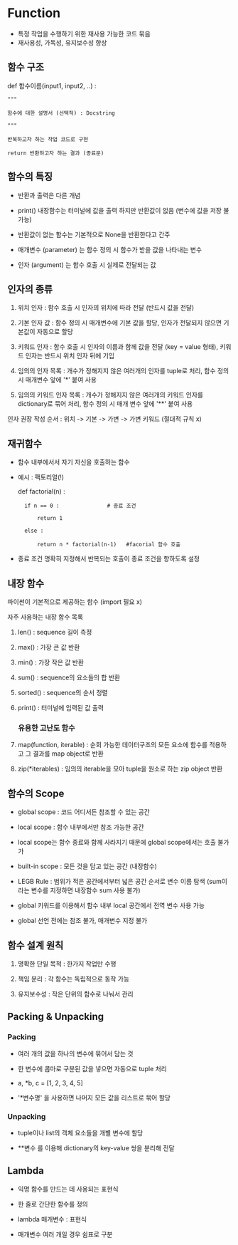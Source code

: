 # Function
- 특정 작업을 수행하기 위한 재사용 가능한 코드 묶음
- 재사용성, 가독성, 유지보수성 향상

## 함수 구조

def 함수이름(input1, input2, ..) : 

    """

    함수에 대한 설명서 (선택적) : Docstring

    """

    반복하고자 하는 작업 코드로 구현

    return 반환하고자 하는 결과 (종료문)

## 함수의 특징

- 반환과 출력은 다른 개념

- print() 내장함수는 터미널에 값을 출력 하지만 반환값이 없음 (변수에 값을 저장 불가능)

- 반환값이 없는 함수는 기본적으로 None을 반환한다고 간주

- 매개변수 (parameter) 는 함수 정의 시 함수가 받을 값을 나타내는 변수

- 인자 (argument) 는 함수 호출 시 실제로 전달되는 값


## 인자의 종류

1. 위치 인자 : 함수 호출 시 인자의 위치에 따라 전달 (반드시 값을 전달)

2. 기본 인자 값 : 함수 정의 시 매개변수에 기본 값을 할당, 인자가 전달되지 않으면 기본값이 자동으로 할당

3. 키워드 인자 : 함수 호출 시 인자의 이름과 함께 값을 전달 (key = value 형태), 키워드 인자는 반드시 위치 인자 뒤에 기입

4. 임의의 인자 목록 : 개수가 정해지지 않은 여러개의 인자를 tuple로 처리, 함수 정의 시 매개변수 앞에 '*' 붙여 사용

5. 임의의 키워드 인자 목록 : 개수가 정해지지 않은 여러개의 키워드 인자를 dictionary로 묶어 처리, 함수 정의 시 매개 변수 앞에 '**' 붙여 사용

인자 권장 작성 순서 : 위치 -> 기본 -> 가변 -> 가변 키워드 (절대적 규칙 x)

## 재귀함수

- 함수 내부에서서 자기 자신을 호출하는 함수 

- 예시 : 팩토리얼(!) 

    def factorial(n) : 

        if n == 0 :               # 종료 조건

            return 1
        
        else : 

            return n * factorial(n-1)   #facorial 함수 호출        
        
- 종료 조건 명확히 지정해서 반복되는 호출이 종료 조건을 향하도록 설정

## 내장 함수

파이썬이 기본적으로 제공하는 함수 (import 필요 x)

자주 사용하는 내장 함수 목록

1. len() : sequence 길이 측정
2. max() : 가장 큰 값 반환
3. min() : 가장 작은 값 반환
4. sum() : sequence의 요소들의 합 반환
5. sorted() : sequence의 순서 정렬
6. print() : 터미널에 입력된 값 출력

    ### 유용한 고난도 함수

7. map(function, iterable) : 순회 가능한 데이터구조의 모든 요소에 함수를 적용하고 그 결과를 map object로 반환

8. zip(*iterables) : 임의의 iterable을 모아 tuple을 원소로 하는 zip object 반환

## 함수의 Scope

- global scope : 코드 어디서든 참조할 수 있는 공간

- local scope : 함수 내부에서만 참조 가능한 공간

- local scope는 함수 종료와 함께 사라지기 때문에 global scope에서는 호출 불가가

- built-in scope : 모든 것을 담고 있는 공간 (내장함수)

- LEGB Rule : 범위가 적은 공간에서부터 넓은 공간 순서로 변수 이름 탐색 (sum이라는 변수를 지정하면 내장함수 sum 사용 불가)

- global 키워드를 이용해서 함수 내부 local 공간에서 전역 변수 사용 가능

- global 선언 전에는 참조 불가, 매개변수 지정 불가


## 함수 설계 원칙

1. 명확한 단일 목적 : 한가지 작업만 수행

2. 책임 분리 : 각 함수는 독립적으로 동작 가능

3. 유지보수성 : 작은 단위의 함수로 나눠서 관리


## Packing & Unpacking

### Packing 

- 여러 개의 값을 하나의 변수에 묶어서 담는 것

- 한 변수에 콤마로 구분된 값을 넣으면 자동으로 tuple 처리

- a, *b, c = [1, 2, 3, 4, 5]

- '*변수명' 을 사용하면 나머지 모든 값을 리스트로 묶어 할당


### Unpacking

- tuple이나 list의 객체 요소들을 개별 변수에 할당

- **변수 를 이용해 dictionary의 key-value 쌍을 분리해 전달


## Lambda

-  익명 함수를 만드는 데 사용되는 표현식

- 한 줄로 간단한 함수를 정의

- lambda 매개변수 : 표현식

- 매개변수 여러 개일 경우 쉼표로 구분
